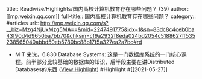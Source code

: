 title:: Readwise/Highlights/国内高校计算机教育存在哪些问题？ (39)
author:: [[mp.weixin.qq.com]]
full-title:: 国内高校计算机教育存在哪些问题？
category:: #articles
url:: http://mp.weixin.qq.com/s?__biz=Mzg4NjUxMzg5MA==&mid=2247491775&idx=1&sn=83dc8c4ceb0ba43f90d4d9650ba7bb70&chksm=cf9a2932f8eda024bd2054c5188627ff535238565040abbd50eb5780bc88b17f5a327ea2a7bc#rd

- MIT 来说，6.830 Database Systems: 这是一门数据库系统的一门核心课程。前半部分比较基础的数据库的知识，后半段主要在讲Distributed Databases的东西 ([View Highlight](https://instapaper.com/read/1415338242/16509936)) #Highlight #[[2021-05-27]]